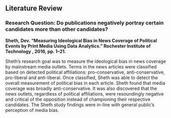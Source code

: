 ## Literature Review

### Research Question: Do publications negatively portray certain candidates more than other candidates?

**Sheth, Dev. “Measuring Ideological Bias in News Coverage of Political Events by Print Media Using Data Analytics.” Rochester Institute of Technology , 2016, pp. 1–21.**




Sheth’s research goal was to measure the ideological bias in news coverage by mainstream media outlets. Terms in the news articles were classified based on detected political affiliations: pro-conservative, anti-conservative, pro-liberal and anti-liberal. Once classified, Sheth was able to detect the overall measurement of political bias in each article. Sheth found that media coverage was broadly anti-conservative. It was also discovered that the news outlets, regardless of political affiliations, were resoundingly negative and critical of the opposition instead of championing their respective candidates. The Sheth study findings were in-line with general public’s perception of media bias. 
